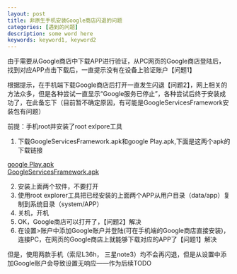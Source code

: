 ```yaml
---
layout: post
title: 非原生手机安装Google商店闪退的问题
categories: [遇到的问题]
description: some word here
keywords: keyword1, keyword2
---
```


由于需要从Google商店中下载APP进行验证，从PC网页的Google商店登陆后，找到对应APP点击下载后，一直提示没有在设备上验证账户【问题1】  

根据提示，在手机端下载Google商店后打开一直发生闪退【问题2】，网上相关的方法众多，但是各种尝试一直显示“Google服务已停止”，各种尝试后终于安装成功了，在此备忘下（目前暂不确定原因，有可能是GoogleServicesFramework安装包有问题）


前提：手机root并安装了root exlpore工具  
1. 下载GoogleServicesFramework.apk和google Play.apk,下面是这两个apk的下载链接  

 
[google Play.apk](http://pan.baidu.com/s/1dDAuCmt)  
[GoogleServicesFramework.apk](http://pan.baidu.com/s/1gdlocUn)  

2. 安装上面两个软件，不要打开
3. 使用root explorer工具把已经安装的上面两个APP从用户目录（data/app）复制到系统目录（system/APP）
4. 关机，开机
5. OK，Google商店可以打开了，【问题2】解决
6. 在设置>账户中添加Google账户并登陆(可在手机端的Google商店直接安装)，连接PC，在网页的Google商店上就能够下载对应的APP了【问题1】解决

  
但是，使用两款手机（索尼L36h， 三星note3）均不会再闪退，但是从设置中添加Google账户会导致设置无响应——作为后续TODO
